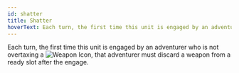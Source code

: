 ```yaml
---
id: shatter
title: Shatter
hoverText: Each turn, the first time this unit is engaged by an adventurer who is not overtaxing a weapon item, that adventurer must discard a weapon from a ready slot after the engage.
---
```


Each turn, the first time this unit is engaged by an adventurer who is not overtaxing a <img src="/icons/weapon.svg" alt="Weapon Icon" class="icon-svg" />, that adventurer must discard a weapon from a ready slot after the engage.
